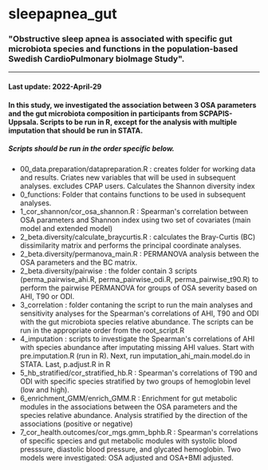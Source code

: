 # sleepapnea_gut

### "Obstructive sleep apnea is associated with specific gut microbiota species and functions in the population-based Swedish CardioPulmonary bioImage Study".

***

#### Last update: 2022-April-29

 

#### In this study, we investigated the association between 3 OSA parameters and the gut microbiota composition in participants from SCPAPIS-Uppsala. Scripts to be run in R, except for the analysis with multiple imputation that should be run in STATA. 

##### Scripts should be run in the order specific below. 

* 00_data.preparation/datapreparation.R : creates folder for working data and results. Criates new variables that will be used in subsequent analyses. excludes CPAP users. Calculates the Shannon diversity index
* 0_functions: Folder that contains functions to be used in subsequent analyses.  
* 1_cor_shannon/cor_osa_shannon.R : Spearman's correlation between OSA parameters and Shannon index using two set of covariates (main model and extended model)
* 2_beta.diversity/calculate_braycurtis.R : calculates the Bray-Curtis (BC) dissimilarity matrix and performs the principal coordinate analyses. 
* 2_beta.diversity/permanova_main.R : PERMANOVA analysis between the OSA parameters and the BC matrix.
* 2_beta.diversity/pairwise : the folder contain 3 scripts (perma_pairwise_ahi.R, perma_pairwise_odi.R, perma_pairwise_t90.R) to perform the pairwise PERMANOVA for groups of OSA severity based on AHI, T90 or ODI. 
* 3_correlation : folder contaning the script to run the main analyses and sensitivity analyses for the Spearman's correlations of AHI, T90 and ODI with the gut microbiota species relative abundance. The scripts can be run in the appropriate order from the root_script.R
* 4_imputation : scripts to investigate the Spearman's correlations of AHI with species abundance after imputating missing AHI values. Start with pre.imputation.R (run in R). Next, run imputation_ahi_main.model.do in STATA. Last, p.adjust.R in R
* 5_hb_stratified/cor_stratified_hb.R : Spearman's correlations of T90 and ODI with specific species stratified by two groups of hemoglobin level (low and high). 
* 6_enrichment_GMM/enrich_GMM.R : Enrichment for gut metabolic modules in the associations between the OSA parameters and the species relative abundance. Analysis stratified by the direction of the associations (positive or negative) 
* 7_cor_health.outcomes/cor_mgs.gmm_bphb.R : Spearman's correlations of specific species and gut metabolic modules with systolic blood presssure, diastolic blood pressure, and glycated hemoglobin. Two models were investigated: OSA adjusted and OSA+BMI adjusted. 
